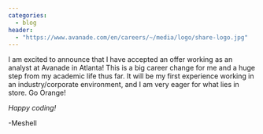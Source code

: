 ```yaml
---
categories:
  - blog
header:
  - "https://www.avanade.com/en/careers/~/media/logo/share-logo.jpg"
---
```

I am excited to announce that I have accepted an offer working as an analyst at Avanade in Atlanta! This is a big career change for me and a huge step from my academic life thus far. It will be my first experience working in an industry/corporate environment, and I am very eager for what lies in store. Go Orange!

*Happy coding!*

-Meshell
